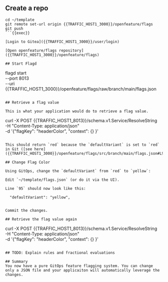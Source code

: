 ## Create a repo

```
cd ~/template
git remote set-url origin {{TRAFFIC_HOST1_3000}}/openfeature/flags
git push
```{{exec}}

[Login to Gitea]({{TRAFFIC_HOST1_3000}}/user/login)

[Open openfeature/flags repository]({{TRAFFIC_HOST1_3000}}/openfeature/flags)

## Start Flagd
```
flagd start \
  --port 8013 \
  --uri {{TRAFFIC_HOST1_3000}}/openfeature/flags/raw/branch/main/flags.json
```{{exec}}

## Retrieve a flag value

This is what your application would do to retrieve a flag value.

```
curl -X POST {{TRAFFIC_HOST1_8013}}/schema.v1.Service/ResolveString \
  -H "Content-Type: application/json" \
  -d '{"flagKey": "headerColor", "context": {} }'
```{{exec}}

This should return `red` because the `defaultVariant` is set to `red` in Git ([see here]({{TRAFFIC_HOST1_3000}}/openfeature/flags/src/branch/main/flags.json#L95)).

## Change Flag Color

Using GitOps, change the `defaultVariant` from `red` to `yellow`:

Edit `~/template/flags.json` (or do it via the UI).

Line `95` should now look like this:

```
      "defaultVariant": "yellow",
```{{}}

Commit the changes.

## Retrieve the flag value again
```
curl -X POST {{TRAFFIC_HOST1_8013}}/schema.v1.Service/ResolveString \
  -H "Content-Type: application/json" \
  -d '{"flagKey": "headerColor", "context": {} }'
```{{exec}}

## TODO: Explain rules and fractional evaluations

## Summary
You now have a pure GitOps feature flagging system. You can change only a JSON file and your applicaiton will automatically leverage the changes.